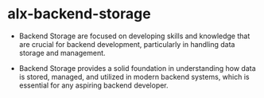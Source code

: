 # alx-backend-storage

* Backend Storage are focused on developing skills and knowledge that are crucial for backend development, particularly in handling data storage and management.

* Backend Storage provides a solid foundation in understanding how data is stored, managed, and utilized in modern backend systems, which is essential for any aspiring backend developer.
